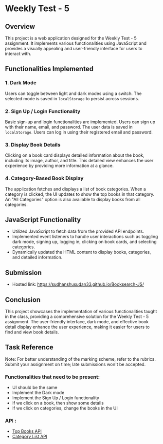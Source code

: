 # Weekly Test - 5

## Overview
This project is a web application designed for the Weekly Test - 5 assignment. It implements various functionalities using JavaScript and provides a visually appealing and user-friendly interface for users to interact with.

## Functionalities Implemented

### 1. Dark Mode
Users can toggle between light and dark modes using a switch. The selected mode is saved in `localStorage` to persist across sessions.

### 2. Sign Up / Login Functionality
Basic sign-up and login functionalities are implemented. Users can sign up with their name, email, and password. The user data is saved in `localStorage`. Users can log in using their registered email and password.

### 3. Display Book Details
Clicking on a book card displays detailed information about the book, including its image, author, and title. This detailed view enhances the user experience by providing more information at a glance.

### 4. Category-Based Book Display
The application fetches and displays a list of book categories. When a category is clicked, the UI updates to show the top books in that category. An "All Categories" option is also available to display books from all categories.

## JavaScript Functionality
- Utilized JavaScript to fetch data from the provided API endpoints.
- Implemented event listeners to handle user interactions such as toggling dark mode, signing up, logging in, clicking on book cards, and selecting categories.
- Dynamically updated the HTML content to display books, categories, and detailed information.

## Submission
- Hosted link: https://sudhanshusudan33.github.io/Booksearch-JS/

## Conclusion
This project showcases the implementation of various functionalities taught in the class, providing a comprehensive solution for the Weekly Test - 5 assignment. The user-friendly interface, dark mode, and effective book detail display enhance the user experience, making it easier for users to find and view book details.

## Task Reference
Note: 
For better understanding of the marking scheme, refer to the rubrics.
Submit your assignment on time; late submissions won't be accepted.

### Functionalities that need to be present:
- UI should be the same
- Implement the Dark mode
- Implement the Sign Up / Login functionality
- If we click on a book, then show some details
- If we click on categories, change the books in the UI

### API :
- [Top Books API](https://books-backend.p.goit.global/books/top-books)
- [Category List API](https://books-backend.p.goit.global/books/category-list)